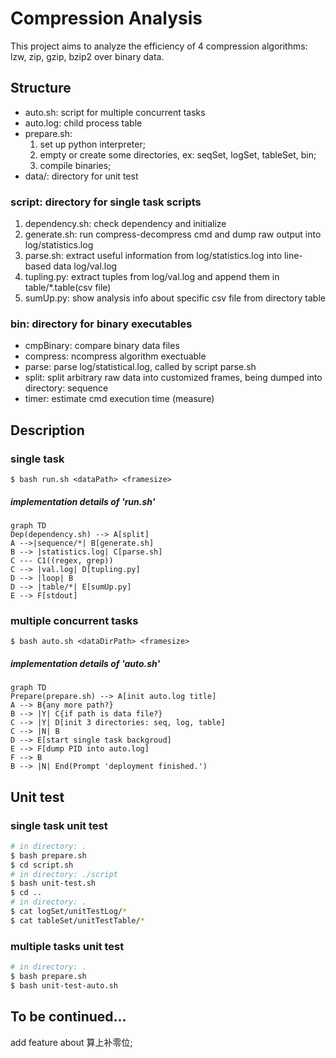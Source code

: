 # Compression Analysis
This project aims to analyze the efficiency of 4 compression algorithms: lzw, zip, gzip, bzip2 over binary data.


## Structure
* auto.sh: script for multiple concurrent tasks
* auto.log: child process table
* prepare.sh:
	1) set up python interpreter;
	2) empty or create some directories, ex: seqSet, logSet, tableSet, bin;
	3) compile binaries;
* data/: directory for unit test

### script: directory for single task scripts
1. dependency.sh: check dependency and initialize  
2. generate.sh: run compress-decompress cmd and dump raw output into log/statistics.log  
3. parse.sh: extract useful information from log/statistics.log into line-based data log/val.log  
4. tupling.py: extract tuples from log/val.log and append them in table/\*.table(csv file)  
5. sumUp.py: show analysis info about specific csv file from directory table  

### bin: directory for binary executables
* cmpBinary: compare binary data files
* compress: ncompress algorithm exectuable
* parse: parse log/statistical.log, called by script parse.sh
* split: split arbitrary raw data into customized frames, being dumped into directory: sequence
* timer: estimate cmd execution time (measure)




## Description
### single task
`$ bash run.sh <dataPath> <framesize>`
##### implementation details of 'run.sh'
```
graph TD
Dep(dependency.sh) --> A[split]
A -->|sequence/*| B[generate.sh]
B --> |statistics.log| C[parse.sh]
C --- C1((regex, grep))
C --> |val.log| D[tupling.py]
D --> |loop| B
D --> |table/*| E[sumUp.py]
E --> F[stdout]
```

### multiple concurrent tasks
`$ bash auto.sh <dataDirPath> <framesize>`
##### implementation details of 'auto.sh'
```
graph TD
Prepare(prepare.sh) --> A[init auto.log title]
A --> B{any more path?} 
B --> |Y| C{if path is data file?}
C --> |Y| D[init 3 directories: seq, log, table]
C --> |N| B
D --> E[start single task backgroud]
E --> F[dump PID into auto.log]
F --> B
B --> |N| End(Prompt 'deployment finished.')
```


## Unit test
### single task unit test
```bash
# in directory: .
$ bash prepare.sh
$ cd script.sh
# in directory: ./script
$ bash unit-test.sh
$ cd ..
# in directory: .
$ cat logSet/unitTestLog/*
$ cat tableSet/unitTestTable/*
```

### multiple tasks unit test 
```bash
# in directory: .
$ bash prepare.sh
$ bash unit-test-auto.sh
```





## To be continued...
add feature about 算上补零位;
